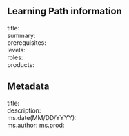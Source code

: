 ## Learning Path information
title:  
summary:  
prerequisites:  
levels:  
roles:  
products:  

## Metadata
title:  
description:  
ms.date(MM/DD/YYYY):  
ms.author:
ms.prod:  